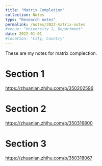 ```yaml
---
title: "Matrix Completion"
collection: Notes
type: "Research notes"
permalink: /notes/2022-matrix-notes
#venue: "University 1, Department"
date: 2022-01-01
#location: "City, Country"
---
```


These are my notes for matrix complection.

Section 1
======
https://zhuanlan.zhihu.com/p/350202596

Section 2
======
https://zhuanlan.zhihu.com/p/350316800

Section 3
======
https://zhuanlan.zhihu.com/p/350318067
